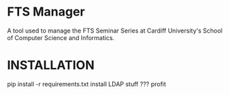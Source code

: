 FTS Manager
===========

A tool used to manage the FTS Seminar Series at Cardiff University's School of Computer Science and Informatics.


INSTALLATION
============

pip install -r requirements.txt
install LDAP stuff
???
profit
